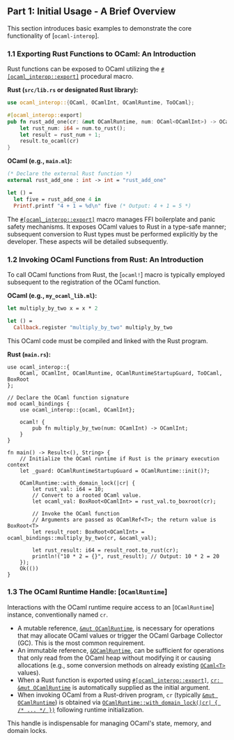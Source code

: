 ## Part 1: Initial Usage - A Brief Overview

This section introduces basic examples to demonstrate the core functionality of [`ocaml-interop`].

### 1.1 Exporting Rust Functions to OCaml: An Introduction

Rust functions can be exposed to OCaml utilizing the [`#[ocaml_interop::export]`](export) procedural macro.

**Rust (`src/lib.rs` or designated Rust library):**
```rust
use ocaml_interop::{OCaml, OCamlInt, OCamlRuntime, ToOCaml};

#[ocaml_interop::export]
pub fn rust_add_one(cr: &mut OCamlRuntime, num: OCaml<OCamlInt>) -> OCaml<OCamlInt> {
    let rust_num: i64 = num.to_rust();
    let result = rust_num + 1;
    result.to_ocaml(cr)
}
```

**OCaml (e.g., `main.ml`):**
```ocaml
(* Declare the external Rust function *)
external rust_add_one : int -> int = "rust_add_one"

let () =
  let five = rust_add_one 4 in
  Printf.printf "4 + 1 = %d\n" five (* Output: 4 + 1 = 5 *)
```
The [`#[ocaml_interop::export]`](export) macro manages FFI boilerplate and panic safety mechanisms. It exposes
OCaml values to Rust in a type-safe manner; subsequent conversion to Rust types must be performed
explicitly by the developer. These aspects will be detailed subsequently.

### 1.2 Invoking OCaml Functions from Rust: An Introduction

To call OCaml functions from Rust, the [`ocaml!`] macro is typically employed subsequent to the
registration of the OCaml function.

**OCaml (e.g., `my_ocaml_lib.ml`):**
```ocaml
let multiply_by_two x = x * 2

let () =
  Callback.register "multiply_by_two" multiply_by_two
```
This OCaml code must be compiled and linked with the Rust program.

**Rust (`main.rs`):**
```rust,no_run
use ocaml_interop::{
    OCaml, OCamlInt, OCamlRuntime, OCamlRuntimeStartupGuard, ToOCaml, BoxRoot
};

// Declare the OCaml function signature
mod ocaml_bindings {
    use ocaml_interop::{ocaml, OCamlInt};

    ocaml! {
        pub fn multiply_by_two(num: OCamlInt) -> OCamlInt;
    }
}

fn main() -> Result<(), String> {
    // Initialize the OCaml runtime if Rust is the primary execution context
    let _guard: OCamlRuntimeStartupGuard = OCamlRuntime::init()?;

    OCamlRuntime::with_domain_lock(|cr| {
        let rust_val: i64 = 10;
        // Convert to a rooted OCaml value.
        let ocaml_val: BoxRoot<OCamlInt> = rust_val.to_boxroot(cr);

        // Invoke the OCaml function
        // Arguments are passed as OCamlRef<T>; the return value is BoxRoot<T>
        let result_root: BoxRoot<OCamlInt> = ocaml_bindings::multiply_by_two(cr, &ocaml_val);

        let rust_result: i64 = result_root.to_rust(cr);
        println!("10 * 2 = {}", rust_result); // Output: 10 * 2 = 20
    });
    Ok(())
}
```

### 1.3 The OCaml Runtime Handle: [`OCamlRuntime`]

Interactions with the OCaml runtime require access to an [`OCamlRuntime`] instance,
conventionally named `cr`.
-   A mutable reference, [`&mut OCamlRuntime`](OCamlRuntime), is necessary for operations that may allocate OCaml
    values or trigger the OCaml Garbage Collector (GC). This is the most common requirement.
-   An immutable reference, [`&OCamlRuntime`](OCamlRuntime), can be sufficient for operations that only read from
    the OCaml heap without modifying it or causing allocations (e.g., some conversion methods on
    already existing [`OCaml<T>`](OCaml) values).
-   When a Rust function is exported using [`#[ocaml_interop::export]`](export), [`cr: &mut OCamlRuntime`](OCamlRuntime) is
    automatically supplied as the initial argument.
-   When invoking OCaml from a Rust-driven program, `cr` (typically [`&mut OCamlRuntime`](OCamlRuntime)) is
    obtained via [`OCamlRuntime::with_domain_lock(|cr| { /* ... */ })`](OCamlRuntime::with_domain_lock) following runtime
    initialization.

This handle is indispensable for managing OCaml's state, memory, and domain locks.
